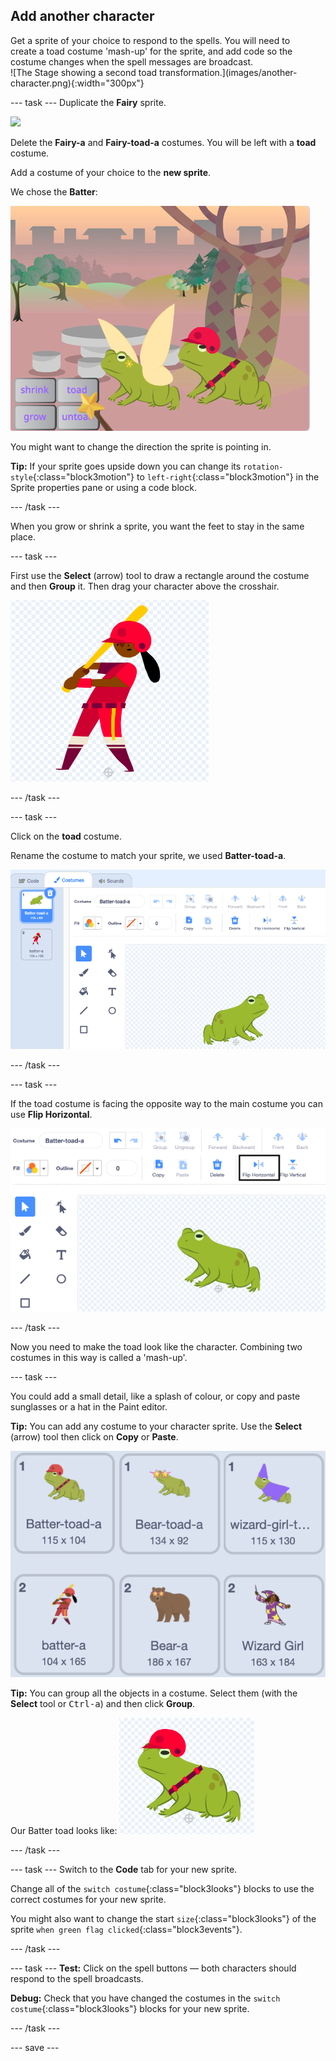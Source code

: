## Add another character

<div style="display: flex; flex-wrap: wrap">
<div style="flex-basis: 200px; flex-grow: 1; margin-right: 15px;">
Get a sprite of your choice to respond to the spells. You will need to create a toad costume 'mash-up' for the sprite, and add code so the costume changes when the spell messages are broadcast.
</div>
<div>
![The Stage showing a second toad transformation.](images/another-character.png){:width="300px"}
</div>
</div>

--- task ---
Duplicate the **Fairy** sprite. 

![](images/duplicate-fairy.png)

Delete the **Fairy-a** and **Fairy-toad-a** costumes. You will be left with a **toad** costume.

Add a costume of your choice to the **new sprite**. 

We chose the **Batter**:

![](images/batter-on-stage.png)

You might want to change the direction the sprite is pointing in. 

**Tip:** If your sprite goes upside down you can change its `rotation-style`{:class="block3motion"} to `left-right`{:class="block3motion"} in the Sprite properties pane or using a code block.

--- /task ---

When you grow or shrink a sprite, you want the feet to stay in the same place.

--- task ---

First use the **Select** (arrow) tool to draw a rectangle around the costume and then **Group** it. Then drag your character above the crosshair.

![](images/character2-crosshair.png)

--- /task ---

--- task ---

Click on the **toad** costume.

Rename the costume to match your sprite, we used **Batter-toad-a**.

![](images/batter-toad-a-added.png)

--- /task ---

--- task ---

If the toad costume is facing the opposite way to the main costume you can use **Flip Horizontal**.

![](images/flip-horizontal.png)

--- /task ---

Now you need to make the toad look like the character. Combining two costumes in this way is called a 'mash-up'.

--- task ---

You could add a small detail, like a splash of colour, or copy and paste sunglasses or a hat in the Paint editor.

**Tip:** You can add any costume to your character sprite. Use the **Select** (arrow) tool then click on **Copy** or **Paste**.

![](images/editing-options.png)

**Tip:** You can group all the objects in a costume. Select them (with the **Select** tool or <kbd>
Ctrl-a</kbd>) and then click **Group**.

Our Batter toad looks like:
![](images/batter-toad.png)

--- /task ---

--- task ---
Switch to the **Code** tab for your new sprite.

Change all of the `switch costume`{:class="block3looks"} blocks to use the correct costumes for your new sprite.

You might also want to change the start `size`{:class="block3looks"} of the sprite `when green flag clicked`{:class="block3events"}.

--- /task ---

--- task ---
**Test:** Click on the spell buttons — both characters should respond to the spell broadcasts.

**Debug:** Check that you have changed the costumes in the `switch costume`{:class="block3looks"} blocks for your new sprite.

--- /task ---

--- save ---
